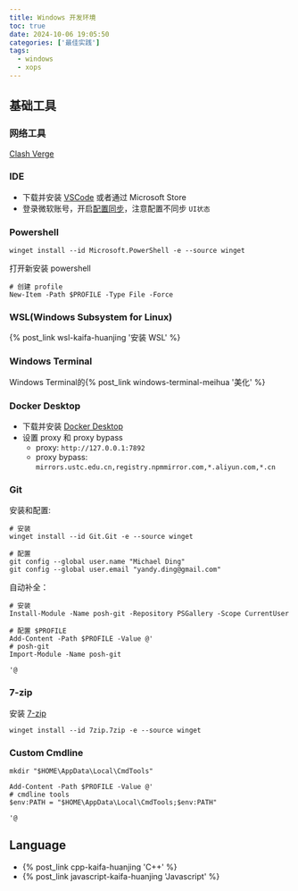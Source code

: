 ```yaml
---
title: Windows 开发环境
toc: true
date: 2024-10-06 19:05:50
categories: ['最佳实践']
tags:
  - windows
  - xops
---
```



## 基础工具

### 网络工具

[Clash Verge](https://clashverge.net/)

### IDE

- 下载并安装 [VSCode](https://code.visualstudio.com/) 或者通过 Microsoft Store
- 登录微软账号，开启[配置同步](https://code.visualstudio.com/docs/editor/settings-sync)，注意配置不同步 `UI状态`

### Powershell

```pwsh
winget install --id Microsoft.PowerShell -e --source winget
```

打开新安装 powershell

```pwsh
# 创建 profile
New-Item -Path $PROFILE -Type File -Force
```

<!-- more -->

### WSL(Windows Subsystem for Linux)

{% post_link wsl-kaifa-huanjing '安装 WSL' %}

### Windows Terminal

Windows Terminal的{% post_link windows-terminal-meihua '美化' %}


### Docker Desktop

- 下载并安装 [Docker Desktop](https://docs.docker.com/desktop/)
- 设置 proxy 和 proxy bypass
  - proxy: `http://127.0.0.1:7892`
  - proxy bypass: `mirrors.ustc.edu.cn,registry.npmmirror.com,*.aliyun.com,*.cn`

### Git

安装和配置:

```pwsh
# 安装
winget install --id Git.Git -e --source winget

# 配置
git config --global user.name "Michael Ding"
git config --global user.email "yandy.ding@gmail.com"
```

自动补全：

```pwsh
# 安装
Install-Module -Name posh-git -Repository PSGallery -Scope CurrentUser

# 配置 $PROFILE
Add-Content -Path $PROFILE -Value @'
# posh-git
Import-Module -Name posh-git

'@
```

### 7-zip

安装 [7-zip](https://sparanoid.com/lab/7z/)

```pwsh
winget install --id 7zip.7zip -e --source winget
```

### Custom Cmdline

```pwsh
mkdir "$HOME\AppData\Local\CmdTools"

Add-Content -Path $PROFILE -Value @'
# cmdline tools
$env:PATH = "$HOME\AppData\Local\CmdTools;$env:PATH"

'@
```

## Language

- {% post_link cpp-kaifa-huanjing 'C++' %}
- {% post_link javascript-kaifa-huanjing 'Javascript' %}
